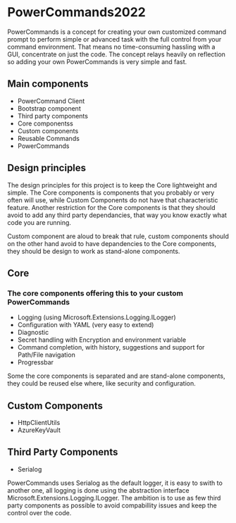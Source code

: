 # PowerCommands2022
PowerCommands is a concept for creating your own customized command prompt to perform simple or advanced task with the full control from your command environment. That means no time-consuming hassling with a GUI, concentrate on just the code. The concept relays heavily on reflection so adding your own PowerCommands is very simple and fast.

## Main components
 - PowerCommand Client
 - Bootstrap component 
 - Third party components
 - Core componentss
 - Custom components
 - Reusable Commands
 - PowerCommands

 ## Design principles
 The design principles for this project is to keep the Core lightweight and simple. The Core components is components that you probably or very often will use, while Custom Components do not have that characteristic feature. Another restriction for the Core components is that they should avoid to add any third party dependancies, that way you know exactly what code you are running. 
 
 Custom component are aloud to break that rule, custom components should on the other hand avoid to have depandencies to the Core components, they should be design to work as stand-alone components.

 ## Core
 ### The core components offering this to your custom PowerCommands
 - Logging (using Microsoft.Extensions.Logging.ILogger)
 - Configuration with YAML (very easy to extend)
 - Diagnostic 
 - Secret handling with Encryption and environment variable
 - Command completion, with history, suggestions and support for Path/File navigation
 - Progressbar
 
 Some the core components is separated and are stand-alone components, they could be reused else where, like security and configuration.
 
 ## Custom Components 
 - HttpClientUtils 
 - AzureKeyVault

 ## Third Party Components
 - Serialog

  PowerCommands uses Serialog as the default logger, it is easy to swith to another one, all logging is done using the abstraction interface Microsoft.Extensions.Logging.ILogger. The ambition is to use as few third party components as possible to avoid compabillity issues and keep the control over the code.